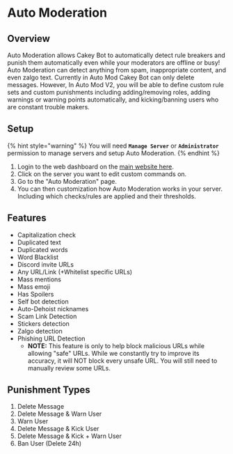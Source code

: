 # Auto Moderation

## Overview

Auto Moderation allows Cakey Bot to automatically detect rule breakers and punish them automatically even while your moderators are offline or busy! Auto Moderation can detect anything from spam, inappropriate content, and even zalgo text. Currently in Auto Mod Cakey Bot can only delete messages. However, In Auto Mod V2, you will be able to define custom rule sets and custom punishments including adding/removing roles, adding warnings or warning points automatically, and kicking/banning users who are constant trouble makers.



## Setup

{% hint style="warning" %}
You will need **`Manage Server`** or **`Administrator`** permission to manage servers and setup Auto Moderation.
{% endhint %}

1. Login to the web dashboard on the [main website here](https://cakeybot.app/dashboard/public).
2. Click on the server you want to edit custom commands on.
3. Go to the "Auto Moderation" page.
4. You can then customization how Auto Moderation works in your server. Including which checks/rules are applied and their thresholds.

## Features

* Capitalization check
* Duplicated text
* Duplicated words
* Word Blacklist
* Discord invite URLs
* Any URL/Link (+Whitelist specific URLs)
* Mass mentions
* Mass emoji
* Has Spoilers
* Self bot detection
* Auto-Dehoist nicknames
* Scam Link Detection
* Stickers detection
* Zalgo detection
* Phishing URL Detection
  * **NOTE:** This feature is only to help block malicious URLs while allowing "safe" URLs. While we constantly try to improve its accuracy, it will NOT block every unsafe URL. You will still need to manually review some URLs.

## Punishment Types

1. Delete Message
2. Delete Message & Warn User
3. Warn User
4. Delete Message & Kick User
5. Delete Message & Kick + Warn User
6. Ban User (Delete 24h)
